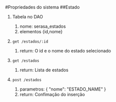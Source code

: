 #Propriedades do sistema
##Estado
1. Tabela no DAO
    1. nome: serasa_estados
    2. elementos {id,nome}
2.  `get /estados/:id`
    1. return: O id e o nome do estado selecionado

3.  `get /estados`
    1. return: Lista de estados

3.  `post /estados`
    1. parametros: { "nome": "ESTADO_NAME" }
    2. return: Confimação do inserção